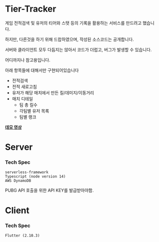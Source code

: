 # Tier-Tracker

게임 전적검색 및 유저의 티어와 스탯 등의 기록을 활용하는 서비스를 만드려고 했습니다.

하지만, 다른것을 하기 위해 드랍하였으며, 작성된 소스코드는 공개합니다.

서버와 클라이언트 모두 다듬지는 않아서 코드가 더럽고, 버그가 발생할 수 있습니다.

어디까지나 참고용입니다.

아래 항목들에 대해서만 구현되어있습니다
- 전적검색
- 전적 새로고침
- 유저가 해당 매치에서 만든 킬/데미지/이동거리
- 매치 디테일
    - 팀 총 킬수
    - 각팀별 유저 목록
    - 팀별 랭크


**[데모 영상](https://youtu.be/A6HcUlw1qoM)**

# Server
### Tech Spec
```
serverless-framework
Typescript (node version 14)
AWS DynamoDB
```

PUBG API 호출을 위한 API KEY를 발급받아야함. 

# Client
### Tech Spec
```
Flutter (2.10.3)
```
